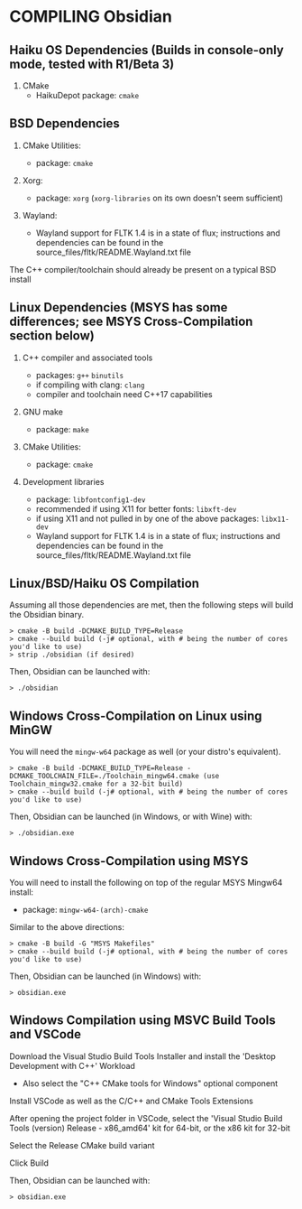 
# COMPILING Obsidian

## Haiku OS Dependencies (Builds in console-only mode, tested with R1/Beta 3)
1. CMake
   * HaikuDepot package: `cmake`

## BSD Dependencies
1. CMake Utilities:
   * package: `cmake`

2. Xorg:
   * package: `xorg` (`xorg-libraries` on its own doesn't seem sufficient)

3. Wayland:
   * Wayland support for FLTK 1.4 is in a state of flux; instructions and
     dependencies can be found in the source_files/fltk/README.Wayland.txt file

The C++ compiler/toolchain should already be present on a typical BSD install

## Linux Dependencies (MSYS has some differences; see MSYS Cross-Compilation section below)

1. C++ compiler and associated tools
   * packages: `g++` `binutils`
   * if compiling with clang: `clang`
   * compiler and toolchain need C++17 capabilities

2. GNU make
   * package: `make`

3. CMake Utilities:
   * package: `cmake`

4. Development libraries
   * package: `libfontconfig1-dev`
   * recommended if using X11 for better fonts: `libxft-dev`
   * if using X11 and not pulled in by one of the above packages: `libx11-dev`
   * Wayland support for FLTK 1.4 is in a state of flux; instructions and
     dependencies can be found in the source_files/fltk/README.Wayland.txt file

## Linux/BSD/Haiku OS Compilation

Assuming all those dependencies are met, then the following steps
will build the Obsidian binary.

```
> cmake -B build -DCMAKE_BUILD_TYPE=Release
> cmake --build build (-j# optional, with # being the number of cores you'd like to use)
> strip ./obsidian (if desired)
```

Then, Obsidian can be launched with:

```
> ./obsidian
```

## Windows Cross-Compilation on Linux using MinGW

You will need the `mingw-w64` package as well (or your distro's equivalent).

```
> cmake -B build -DCMAKE_BUILD_TYPE=Release -DCMAKE_TOOLCHAIN_FILE=./Toolchain_mingw64.cmake (use Toolchain_mingw32.cmake for a 32-bit build)
> cmake --build build (-j# optional, with # being the number of cores you'd like to use)
```

Then, Obsidian can be launched (in Windows, or with Wine) with:

```
> ./obsidian.exe
```

## Windows Cross-Compilation using MSYS

You will need to install the following on top of the regular MSYS Mingw64 install:
   * package: `mingw-w64-(arch)-cmake`

Similar to the above directions:

```
> cmake -B build -G "MSYS Makefiles"
> cmake --build build (-j# optional, with # being the number of cores you'd like to use)
```

Then, Obsidian can be launched (in Windows) with:

```
> obsidian.exe
```

## Windows Compilation using MSVC Build Tools and VSCode

Download the Visual Studio Build Tools Installer and install the 'Desktop Development with C++' Workload
  - Also select the "C++ CMake tools for Windows" optional component

Install VSCode as well as the C/C++ and CMake Tools Extensions

After opening the project folder in VSCode, select the 'Visual Studio Build Tools (version) Release - x86_amd64' kit for 64-bit, or the x86 kit for 32-bit

Select the Release CMake build variant

Click Build

Then, Obsidian can be launched with:

```
> obsidian.exe
```